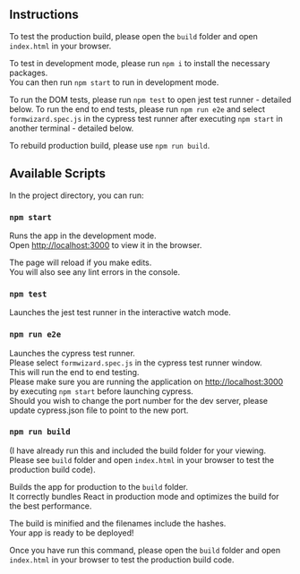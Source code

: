 ## Instructions

To test the production build, please open the `build` folder and open `index.html` in your browser.

To test in development mode, please run `npm i` to install the necessary packages.\
You can then run `npm start` to run in development mode.

To run the DOM tests, please run `npm test` to open jest test runner - detailed below.
To run the end to end tests, please run `npm run e2e` and select `formwizard.spec.js` in the cypress test runner after executing `npm start` in another terminal - detailed below.

To rebuild production build, please use `npm run build`.

## Available Scripts

In the project directory, you can run:

### `npm start`

Runs the app in the development mode.\
Open [http://localhost:3000](http://localhost:3000) to view it in the browser.

The page will reload if you make edits.\
You will also see any lint errors in the console.

### `npm test`

Launches the jest test runner in the interactive watch mode.

### `npm run e2e`

Launches the cypress test runner.\
Please select `formwizard.spec.js` in the cypress test runner window.\
This will run the end to end testing.\
Please make sure you are running the application on [http://localhost:3000](http://localhost:3000) by executing `npm start` before launching cypress. \
Should you wish to change the port number for the dev server, please update cypress.json file to point to the new port.

### `npm run build`

(I have already run this and included the build folder for your viewing. Please see `build` folder and open `index.html` in your browser to test the production build code).

Builds the app for production to the `build` folder.\
It correctly bundles React in production mode and optimizes the build for the best performance.

The build is minified and the filenames include the hashes.\
Your app is ready to be deployed!

Once you have run this command, please open the `build` folder and open `index.html` in your browser to test the production build code.
